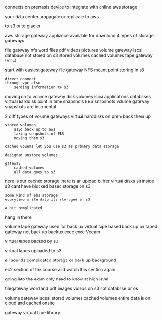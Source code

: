 connects on premasis device to integrate with online aws storage 

your data center 
propagate or replicate to aws 

to s3 
or to glacier 

aws storage gateway appliance available for download 
4 types of storage gateways

file gateway nfs
    word files 
    pdf 
    videos pictures 
volume gateway iscsi
    database
    not stored on s3 
        stored volumes 
        cached volumes 
tape gateway  (VTL)

start with easiest gateway 
    file gateway 
        NFS 
        mount point 
            storing in s3 

    direct connect 
    through vpc also 
        sending information to s3 

moving on to volume gateway 
    disk volumes 
        iscsi 
    applications 
    databases 
    virtual harddisk 
point in time snapshots 
EBS snapshots 
    volume gateway 
  snapshots are incrmental   

2 diff types of volume gateways 
    virtual harddisks on prem 
    back them up 

    stored volumes 
        asyc back up to aws 
        taking snapshots of EBS 
        moving them s3 

    cached vouems let you use s3 as primary data storage 

    designed unstore volumes 

    gateway 
        cached volumes 
        all data goes to s3 

here is our cached storage 
    there is an upload buffer 
    virtual disks sit inside s3 
    cant have blocked based storage on s3 

    some kind of ebs storage 
    everytime write data its storaged in s3 

    a bit complicated 

hang in there 

volume tape gateway 
    used for back up 
    virtual tape based back up 
    on taped gateway 
    net back up 
    backup exec exec
    Veeam

virtual tapes backed by s3

   virtual tapes uploaded to s3  

all sounds complicated 
    storage or back up background 

ec2 section of the course and watch this section again 

going into the exam only need to know at high level 

filegateway 
    word and pdf images videos on s3 
    not database or os 

volume gateway 
    iscssi
    stored volumes 
    cached volumes 
        entire data is on cloud and cached onsite 

gateway virtual tape library


